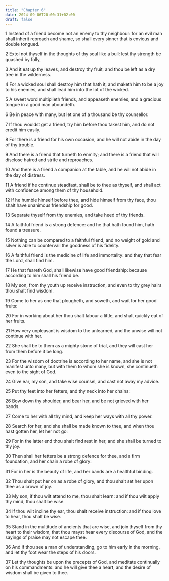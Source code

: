 ```yaml
---
title: "Chapter 6"
date: 2024-09-06T20:00:31+02:00
draft: false
---
```



1 Instead of a friend become not an enemy to thy neighbour: for an evil man shall inherit reproach and shame, so shall every sinner that is envious and double tongued.

2 Extol not thyself in the thoughts of thy soul like a bull: lest thy strength be quashed by folly,

3 And it eat up thy leaves, and destroy thy fruit, and thou be left as a dry tree in the wilderness.

4 For a wicked soul shall destroy him that hath it, and maketh him to be a joy to his enemies, and shall lead him into the lot of the wicked.

5 A sweet word multiplieth friends, and appeaseth enemies, and a gracious tongue in a good man aboundeth.

6 Be in peace with many, but let one of a thousand be thy counsellor.

7 If thou wouldst get a friend, try him before thou takest him, and do not credit him easily.

8 For there is a friend for his own occasion, and he will not abide in the day of thy trouble.

9 And there is a friend that turneth to enmity; and there is a friend that will disclose hatred and strife and reproaches.

10 And there is a friend a companion at the table, and he will not abide in the day of distress.

11 A friend if he continue steadfast, shall be to thee as thyself, and shall act with confidence among them of thy household.

12 If he humble himself before thee, and hide himself from thy face, thou shalt have unanimous friendship for good.

13 Separate thyself from thy enemies, and take heed of thy friends.

14 A faithful friend is a strong defence: and he that hath found him, hath found a treasure.

15 Nothing can be compared to a faithful friend, and no weight of gold and silver is able to countervail the goodness of his fidelity.

16 A faithful friend is the medicine of life and immortality: and they that fear the Lord, shall find him.

17 He that feareth God, shall likewise have good friendship: because according to him shall his friend be.

18 My son, from thy youth up receive instruction, and even to thy grey hairs thou shalt find wisdom.

19 Come to her as one that plougheth, and soweth, and wait for her good fruits:

20 For in working about her thou shalt labour a little, and shalt quickly eat of her fruits.

21 How very unpleasant is wisdom to the unlearned, and the unwise will not continue with her.

22 She shall be to them as a mighty stone of trial, and they will cast her from them before it be long.

23 For the wisdom of doctrine is according to her name, and she is not manifest unto many, but with them to whom she is known, she continueth even to the sight of God.

24 Give ear, my son, and take wise counsel, and cast not away my advice.

25 Put thy feet into her fetters, and thy neck into her chains:

26 Bow down thy shoulder, and bear her, and be not grieved with her bands.

27 Come to her with all thy mind, and keep her ways with all thy power.

28 Search for her, and she shall be made known to thee, and when thou hast gotten her, let her not go:

29 For in the latter end thou shalt find rest in her, and she shall be turned to thy joy.

30 Then shall her fetters be a strong defence for thee, and a firm foundation, and her chain a robe of glory:

31 For in her is the beauty of life, and her bands are a healthful binding.

32 Thou shalt put her on as a robe of glory, and thou shalt set her upon thee as a crown of joy.

33 My son, if thou wilt attend to me, thou shalt learn: and if thou wilt apply thy mind, thou shalt be wise.

34 If thou wilt incline thy ear, thou shalt receive instruction: and if thou love to hear, thou shalt be wise.

35 Stand in the multitude of ancients that are wise, and join thyself from thy heart to their wisdom, that thou mayst hear every discourse of God, and the sayings of praise may not escape thee.

36 And if thou see a man of understanding, go to him early in the morning, and let thy foot wear the steps of his doors.

37 Let thy thoughts be upon the precepts of God, and meditate continually on his commandments: and he will give thee a heart, and the desire of wisdom shall be given to thee.

